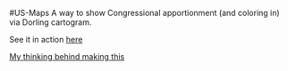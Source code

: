#US-Maps
A way to show Congressional apportionment (and coloring in) via Dorling cartogram.

See it in action [here](http://thfield.github.io/us-maps/)

[My thinking behind making this](https://medium.com/@thfield/choropleths-are-cool-e82ed2f37a65)
